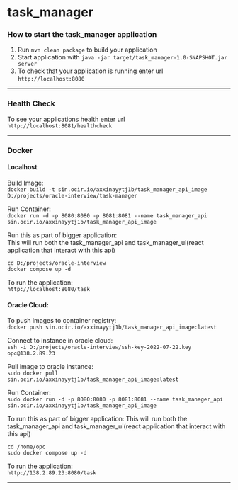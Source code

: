 
# task_manager

### How to start the task_manager application

1. Run `mvn clean package` to build your application
1. Start application with `java -jar target/task_manager-1.0-SNAPSHOT.jar server`
1. To check that your application is running enter url `http://localhost:8080`

---

### Health Check

To see your applications health enter url `http://localhost:8081/healthcheck`

---

### Docker


#### Localhost

Build Image:  
```docker build -t sin.ocir.io/axxinayytj1b/task_manager_api_image D:/projects/oracle-interview/task-manager```  

Run Container:  
```docker run -d -p 8080:8080 -p 8081:8081 --name task_manager_api sin.ocir.io/axxinayytj1b/task_manager_api_image```  

Run this as part of bigger application:  
This will run both the task_manager_api and task_manager_ui(react application that interact with this api)
```
cd D:/projects/oracle-interview
docker compose up -d
```

To run the application:  
```http://localhost:8080/task```  


#### Oracle Cloud:

To push images to container registry:  
```docker push sin.ocir.io/axxinayytj1b/task_manager_api_image:latest```

Connect to instance in oracle cloud:  
```ssh -i D:/projects/oracle-interview/ssh-key-2022-07-22.key opc@138.2.89.23```

Pull image to oracle instance:  
```sudo docker pull sin.ocir.io/axxinayytj1b/task_manager_api_image:latest```

Run Container:  
```sudo docker run -d -p 8080:8080 -p 8081:8081 --name task_manager_api sin.ocir.io/axxinayytj1b/task_manager_api_image```  

To run this as part of bigger application:
This will run both the task_manager_api and task_manager_ui(react application that interact with this api)
```
cd /home/opc
sudo docker compose up -d
```

To run the application:  
```http://138.2.89.23:8080/task```

---